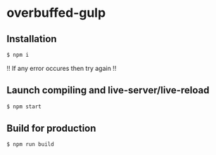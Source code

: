 # overbuffed-gulp

## Installation
```sh
$ npm i
```
!! If any error occures then try again  !!

## Launch compiling and live-server/live-reload
```sh
$ npm start
```

## Build for production
```sh
$ npm run build
```
